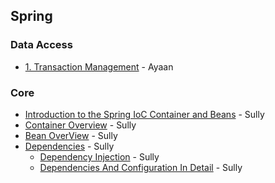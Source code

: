 ## Spring

### Data Access

- [1. Transaction Management](https://github.com/yeonise/daily-code-snippets/blob/main/Spring/DataAccess/1.%20Transaction%20Management.md) - Ayaan

### Core

- [Introduction to the Spring IoC Container and Beans](https://github.com/yeonise/daily-code-snippets/blob/main/Spring/IoC/1-introduction-ioc.md) - Sully
- [Container Overview](https://github.com/yeonise/daily-code-snippets/blob/main/Spring/IoC/2-container-overview.md) - Sully
- [Bean OverView](https://github.com/yeonise/daily-code-snippets/blob/main/Spring/IoC/3-bean-overview.md) - Sully
- [Dependencies](https://github.com/yeonise/daily-code-snippets/blob/main/Spring/IoC/4-dependencies.md) - Sully
  - [Dependency Injection](https://github.com/won4885/daily-code-snippets/blob/main/Spring/IoC/4-1-dependency-injection.md) - Sully 
  - [Dependencies And Configuration In Detail](https://github.com/won4885/daily-code-snippets/blob/main/Spring/IoC/4-2-dependencies-and-configuration-in-detail.md) - Sully